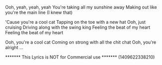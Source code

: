 Ooh, yeah, yeah, yeah
You're taking all my sunshine away
Making out like you're the main line (I knew that)

'Cause you're a cool cat
Tapping on the toe with a new hat
Ooh, just cruising
Driving along with the swing king
Feeling the beat of my heart
Feeling the beat of my heart

Ooh, you're a cool cat
Coming on strong with all the chit chat
Ooh, you're alright
...

******* This Lyrics is NOT for Commercial use *******
(1409622338210)